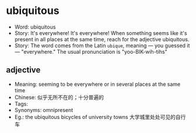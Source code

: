 # ubiquitous

- Word: ubiquitous
- Story: It's everywhere! It's everywhere! When something seems like it's present in all places at the same time, reach for the adjective ubiquitous.
- Story: The word comes from the Latin `ubique`, meaning — you guessed it — "everywhere." The usual pronunciation is "yoo-BIK-wih-tihs"

## adjective

- Meaning: seeming to be everywhere or in several places at the same time
- Chinese: 似乎无所不在的；十分普遍的
- Tags: 
- Synonyms: omnipresent
- Eg.: the ubiquitous bicycles of university towns 大学城里处处可见的自行车

